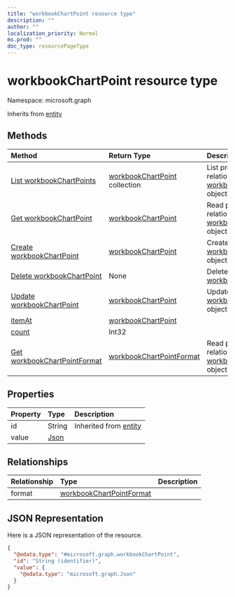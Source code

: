 ```yaml
---
title: "workbookChartPoint resource type"
description: ""
author: ""
localization_priority: Normal
ms.prod: ""
doc_type: resourcePageType
---
```


# workbookChartPoint resource type


Namespace: microsoft.graph




Inherits from [entity](../resources/entity.md)

## Methods
|Method|Return Type|Description|
|:---|:---|:---|
|[List workbookChartPoints](../api/workbookchartpoint-list.md)|[workbookChartPoint](../resources/workbookchartpoint.md) collection|List properties and relationships of the [workbookChartPoint](../resources/workbookchartpoint.md) objects.|
|[Get workbookChartPoint](../api/workbookchartpoint-get.md)|[workbookChartPoint](../resources/workbookchartpoint.md)|Read properties and relationships of the [workbookChartPoint](../resources/workbookchartpoint.md) object.|
|[Create workbookChartPoint](../api/workbookchartpoint-create.md)|[workbookChartPoint](../resources/workbookchartpoint.md)|Create a new [workbookChartPoint](../resources/workbookchartpoint.md) object.|
|[Delete workbookChartPoint](../api/workbookchartpoint-delete.md)|None|Deletes a [workbookChartPoint](../resources/workbookchartpoint.md).|
|[Update workbookChartPoint](../api/workbookchartpoint-update.md)|[workbookChartPoint](../resources/workbookchartpoint.md)|Update the properties of a [workbookChartPoint](../resources/workbookchartpoint.md) object.|
|[itemAt](../api/workbookchartpoint-itemat.md)|[workbookChartPoint](../resources/workbookchartpoint.md)||
|[count](../api/workbookchartpoint-count.md)|Int32||
|[Get workbookChartPointFormat](../api/workbookchartpointformat-get.md)|[workbookChartPointFormat](../resources/workbookchartpointformat.md)|Read properties and relationships of the [workbookChartPointFormat](../resources/workbookchartpointformat.md) object.|

## Properties
|Property|Type|Description|
|:---|:---|:---|
|id|String| Inherited from [entity](../resources/entity.md)|
|value|[Json](../resources/json.md)||

## Relationships
|Relationship|Type|Description|
|:---|:---|:---|
|format|[workbookChartPointFormat](../resources/workbookchartpointformat.md)||

## JSON Representation
Here is a JSON representation of the resource.
<!-- {
  "blockType": "resource",
  "keyProperty": "id",
  "@odata.type": "microsoft.graph.workbookChartPoint",
  "baseType": "microsoft.graph.entity",
  "openType": false
}
-->
``` json
{
  "@odata.type": "#microsoft.graph.workbookChartPoint",
  "id": "String (identifier)",
  "value": {
    "@odata.type": "microsoft.graph.Json"
  }
}
```

